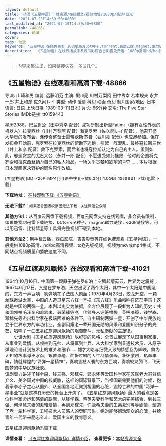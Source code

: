 ```yaml
---
layout: default
title: '动漫《五星物语》下载资源/在线播放/视频地址/1080p/高清/蓝光'
date: "2021-07-10T14:39:50+0800"
last_modified_at: "2021-07-10T14:39:50+0800"
permalink: /48866/
categories: 动漫
cover:
tags: 动漫
keywords: '五星物语,在线免费看,1080p高清,bt种子,torrent,百度云盘,magnet,磁力链,迅雷下载资源'
description: '《五星物语》在线云播放手机西瓜影院吉吉影音免费看，1080p高清bd/hd未删减完整版和tc抢先枪版，mkv/mp4格式，附带bt/torrent种子、magnet/磁力链、百度云盘、网盘资源迅雷下载链接'
---
```


>内容采集生成，如果链接失效，多试几个。


## 《五星物语》在线观看和高清下载-48866

导演: 山崎和男 编剧: 远藤明范 主演: 堀川亮 川村万梨阿 田中秀幸 若本规夫 永井一郎 井上和彦 佐久间レイ 类型: 动作 爱情 科幻 动画 奇幻 制片国家/地区: 日本 语言: 日语 上映日期: 1989-03-11(日本) 片长: 66分钟 又名: The Five Star Stories IMDb链接: tt0159443

星历2988，巴兰谢公（田中秀幸 配音）成功研制出新型Fatima（拥有女性外表的机器人）拉克西丝（川村万梨阿 配音）和克罗索（佐久間レイ 配音），他召开盛大华贵的发布会，连传奇整备士雷帝欧斯·苏普（堀川亮 配音）也应邀参加。但在发布会开始前，克罗索在拉克西丝的帮助下逃跑，引起一阵混乱。最终寇拉斯三世（井上和彦 配音）救下克罗索，而后者也将寇拉斯认定为自己的主人。虽则如此，邪恶贪婪的尤巴大公（永井一郎 配音）不愿遭受如此挫败，他时刻企图将克罗索和拉克西丝纳为自己的私人物品。一场关乎贪婪和欲望的争夺…… 本片根据日本漫画家永野护的同名原作改编。


[五星物语][BD-720P-MP4][日语中字][豆瓣8.3分][1.0GB][1989][BT下载/迅雷下载]

**下载地址**： [在线观看下载 《五星物语》](https://www.btdx8.com/torrent/the_five_star_stories_1989.html) 


**无法下载?**：`如果迅雷因版权原因无法下载，关注微信公众号 `

**其他方法1**：从百度云网盘下载视频，百度云网盘支持在线观看，非会员有限制，如果能找到迅雷下载链接、bt/torrent种子、magnet磁力链接、e2dk链接等，可以用迅雷、比特彗星等工具将完整视频下载到本地。

**其他方法2**：用手机云播、西瓜影院、吉吉影音等在线免费观看《五星物语》，一般提供1080p高清、hd/bd高清视频、tc抢先版视频，视频为mkv或mp4格式，不同站点视频质量和播放速度不同。


## 《五星红旗迎风飘扬》在线观看和高清下载-41021

1964年10月16日，中国第一颗原子弹在罗布泊上空腾起蘑菇云，世界为之震撼；1967年6月17日，又是在罗布泊，天空出现了两个太阳，其中一个太阳是中国造的，东方一声巨响，氢弹响在了法国人前面；1970年4月23日，蛟龙升空，一颗龙珠遨游太空，中国的人造卫星东方红一号把《东方红》乐曲唱响在茫茫宇宙！这就是中国的两弹一星。本剧以史实为依据，全方位展现了一段鲜为人知的历史：共和国领袖毛泽东和周恩来、聂荣臻等老一代领导人运筹帷幄，英明决策，钱学森、邓稼先等杰出科学家在极端困难的条件下，自主研制两弹一星，开创了中华民族屹立于世界东方的丰功伟业。全剧闪耀老一辈开国元勋的风采和爱国知识分子的光芒，唱响了一曲五星红旗迎风飘扬的艰苦奋斗、无私奉献的主旋律。<br />　　史诗大剧《五星红旗迎风飘扬》以纪实的风格，全景式展现了从国事到家事、从事业到爱情、从领袖到元帅、从将军到士兵、从大科学家到普通技术员、从原子弹理论设计到技术上的难关和细节……雄才大略与细微入致的情感互为辉映，鲜为人知的故事浮出水面，艰苦卓绝、曲折跌宕的人生尽情演绎，壮怀激烈，热血丰碑，铸就辉煌的“两弹一星精神&rdquo;，奏响震撼人寰的东方巨响，奏响蛟龙腾飞、飞天圆梦的中华民族壮歌。<br />该剧着力讲述了钱学森、钱三强、邓稼先、郭永怀等爱国科学家在苏联老大哥背信弃义、美帝国对中国的核威胁，这样的国际背景下，当祖国最需要他们的时候，抱着拳拳赤子之心从国外、从全国各地汇聚到祖国的心脏，震惊世界的中国“两弹一星事业&rdquo;就是这样在历史的舞台上开演了。　《五星红旗迎风飘扬》最大的看点是各位科学家命运和感情的跌宕，从钱学森、蒋英夫妻科学和艺术的完美结合，到钱三强、何泽慧夫妻的患难爱情，再到邓稼先、许鹿希夫妻的生离死别等等剧情，塑造了老一辈科学家、工程技术人员感人的荧屏形象，绝对能够撼动观众的心魄，并给青年一代带来励志奋斗、爱国主义的教育意义。


五星红旗迎风飘扬迅雷下载

**详情查看**： [《五星红旗迎风飘扬》详情介绍](/movie/41021/)， **查看更多**：[本站资源大全](/movie/t/all/)

